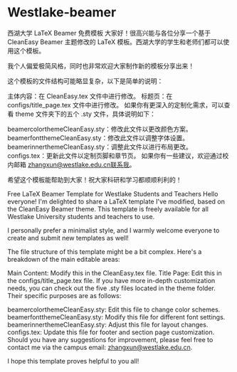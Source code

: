 # Westlake-beamer
西湖大学 LaTeX Beamer 免费模板
大家好！很高兴能与各位分享一个基于 CleanEasy Beamer 主题修改的 LaTeX 模板。西湖大学的学生和老师们都可以使用这个模板。

我个人偏爱极简风格，同时也非常欢迎大家制作新的模板分享出来！

这个模板的文件结构可能略显复杂，以下是简单的说明：

主体内容：在 CleanEasy.tex 文件中进行修改。
标题页：在 configs/title_page.tex 文件中进行修改。
如果你有更深入的定制化需求，可以查看 theme 文件夹下的五个 .sty 文件，具体说明如下：

beamercolorthemeCleanEasy.sty：修改此文件以更改颜色方案。
beamerfontthemeCleanEasy.sty：修改此文件以调整字体设置。
beamerinnerthemeCleanEasy.sty：调整此文件以进行布局更改。
configs.tex：更新此文件以定制页脚和章节页。
如果你有一些建议，欢迎通过校内邮箱 zhangxun@westlake.edu.cn联系我。

希望这个模板能帮助到大家！祝大家科研和学习都顺顺利利的！

Free LaTeX Beamer Template for Westlake Students and Teachers
Hello everyone! I'm delighted to share a LaTeX template I've modified, based on the CleanEasy Beamer theme. This template is freely available for all Westlake University students and teachers to use.

I personally prefer a minimalist style, and I warmly welcome everyone to create and submit new templates as well!

The file structure of this template might be a bit complex. Here's a breakdown of the main editable areas:

Main Content: Modify this in the CleanEasy.tex file.
Title Page: Edit this in the configs/title_page.tex file.
If you have more in-depth customization needs, you can check out the five .sty files located in the theme folder. Their specific purposes are as follows:

beamercolorthemeCleanEasy.sty: Edit this file to change color schemes.
beamerfontthemeCleanEasy.sty: Modify this file for different font settings.
beamerinnerthemeCleanEasy.sty: Adjust this file for layout changes.
configs.tex: Update this file for footer and section page customization.
Should you have any suggestions for improvement, please feel free to contact me via the campus email: zhangxun@westlake.edu.cn.

I hope this template proves helpful to you all!
